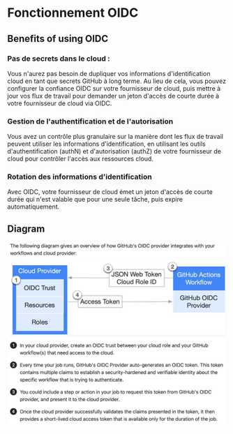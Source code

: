 # Fonctionnement OIDC

## Benefits of using OIDC

### Pas de secrets dans le cloud :
Vous n'aurez pas besoin de dupliquer vos informations d'identification cloud en tant que secrets GitHub à long terme. Au lieu de cela, vous pouvez configurer la confiance OIDC sur votre fournisseur de cloud, puis mettre à jour vos flux de travail pour demander un jeton d'accès de courte durée à votre fournisseur de cloud via OIDC.

### Gestion de l'authentification et de l'autorisation
Vous avez un contrôle plus granulaire sur la manière dont les flux de travail peuvent utiliser les informations d'identification, en utilisant les outils d'authentification (authN) et d'autorisation (authZ) de votre fournisseur de cloud pour contrôler l'accès aux ressources cloud.

### Rotation des informations d'identification
Avec OIDC, votre fournisseur de cloud émet un jeton d'accès de courte durée qui n'est valable que pour une seule tâche, puis expire automatiquement.

## Diagram

![image](https://github.com/nyckosleducmanage/runnerlocal/blob/main/oidc/oidc.png)
